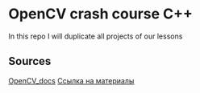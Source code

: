 # OpenCV crash course C++
In this repo I will duplicate all projects of our lessons

## Sources
[OpenCV_docs](https://docs.opencv.org/4.0.1/)
[Ссылка на материалы](https://drive.google.com/drive/folders/1IuhbJHmWqBpuOtWVYSp44rBE3ZwYyfpY?usp=sharing)